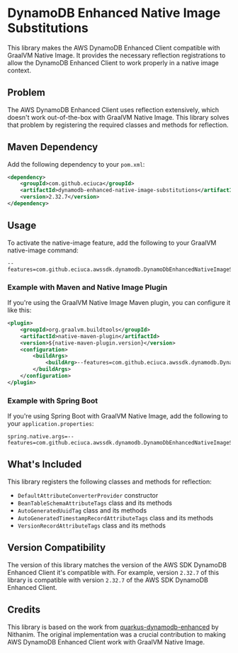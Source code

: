 # DynamoDB Enhanced Native Image Substitutions

This library makes the AWS DynamoDB Enhanced Client compatible with GraalVM Native Image. It provides the necessary reflection registrations to allow the DynamoDB Enhanced Client to work properly in a native image context.

## Problem

The AWS DynamoDB Enhanced Client uses reflection extensively, which doesn't work out-of-the-box with GraalVM Native Image. This library solves that problem by registering the required classes and methods for reflection.

## Maven Dependency

Add the following dependency to your `pom.xml`:

```xml
<dependency>
    <groupId>com.github.eciuca</groupId>
    <artifactId>dynamodb-enhanced-native-image-substitutions</artifactId>
    <version>2.32.7</version>
</dependency>
```

## Usage

To activate the native-image feature, add the following to your GraalVM native-image command:

```
--features=com.github.eciuca.awssdk.dynamodb.DynamoDbEnhancedNativeImageSubstitutions
```

### Example with Maven and Native Image Plugin

If you're using the GraalVM Native Image Maven plugin, you can configure it like this:

```xml
<plugin>
    <groupId>org.graalvm.buildtools</groupId>
    <artifactId>native-maven-plugin</artifactId>
    <version>${native-maven-plugin.version}</version>
    <configuration>
        <buildArgs>
            <buildArg>--features=com.github.eciuca.awssdk.dynamodb.DynamoDbEnhancedNativeImageSubstitutions</buildArg>
        </buildArgs>
    </configuration>
</plugin>
```

### Example with Spring Boot

If you're using Spring Boot with GraalVM Native Image, add the following to your `application.properties`:

```properties
spring.native.args=--features=com.github.eciuca.awssdk.dynamodb.DynamoDbEnhancedNativeImageSubstitutions
```

## What's Included

This library registers the following classes and methods for reflection:

- `DefaultAttributeConverterProvider` constructor
- `BeanTableSchemaAttributeTags` class and its methods
- `AutoGeneratedUuidTag` class and its methods
- `AutoGeneratedTimestampRecordAttributeTags` class and its methods
- `VersionRecordAttributeTags` class and its methods

## Version Compatibility

The version of this library matches the version of the AWS SDK DynamoDB Enhanced Client it's compatible with. For example, version `2.32.7` of this library is compatible with version `2.32.7` of the AWS SDK DynamoDB Enhanced Client.

## Credits

This library is based on the work from [quarkus-dynamodb-enhanced](https://github.com/Nithanim/quarkus-dynamodb-enhanced) by Nithanim. The original implementation was a crucial contribution to making AWS DynamoDB Enhanced Client work with GraalVM Native Image.
